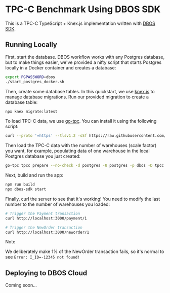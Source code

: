 # TPC-C Benchmark Using DBOS SDK

This is a TPC-C TypeScript + Knex.js implementation written with [DBOS SDK](https://docs.dbos.dev/).

## Running Locally

First, start the database.
DBOS workflow works with any Postgres database, but to make things easier, we've provided a nifty script that starts Postgres locally in a Docker container and creates a database:

```bash
export PGPASSWORD=dbos
./start_postgres_docker.sh
```

Then, create some database tables.
In this quickstart, we use [knex.js](https://knexjs.org/) to manage database migrations.
Run our provided migration to create a database table:

```bash
npx knex migrate:latest
```

To load TPC-C data, we use [go-tpc](https://github.com/pingcap/go-tpc/tree/master).
You can install it using the following script:
```bash
curl --proto '=https' --tlsv1.2 -sSf https://raw.githubusercontent.com/pingcap/go-tpc/master/install.sh | sh
```

Then load the TPC-C data with the number of warehouses (scale factor) you want, for example, populating data of one warehouse in the local Postgres database you just created:
```bash
go-tpc tpcc prepare --no-check -d postgres -U postgres -p dbos -D tpcc -P 5432 --conn-params sslmode=disable --warehouses 1
```

Next, build and run the app:

```bash
npm run build
npx dbos-sdk start
```

Finally, curl the server to see that it's working! You need to modify the last number to the number of warehouses you loaded:

```bash
# Trigger the Payment transaction
curl http://localhost:3000/payment/1

# Trigger the NewOrder transaction
curl http://localhost:3000/neworder/1
```

> [!NOTE]
> We deliberately make 1% of the NewOrder transaction fails, so it's normal to see `Error: I_ID=-12345 not found!`

## Deploying to DBOS Cloud
Coming soon...